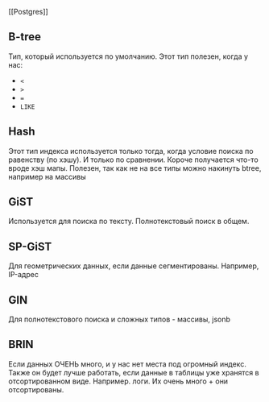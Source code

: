 [[Postgres]]
## B-tree
Тип, который используется по умолчанию. Этот тип полезен, когда у нас:
- `<`
- `>`
- `=`
- `LIKE`
## Hash 
Этот тип индекса используется только тогда, когда условие поиска по равенству (по хэшу). И только по сравнении. Короче получается что-то вроде хэш мапы. Полезен, так как не на все типы можно накинуть btree, например на массивы
## GiST
Используется для поиска по тексту. Полнотекстовый поиск в общем. 
## SP-GiST
Для геометрических данных, если данные сегментированы. Например, IP-адрес
## GIN
Для полнотекстового поиска и сложных типов - массивы, jsonb
## BRIN
Если данных ОЧЕНЬ много, и у нас нет места под огромный индекс. Также он будет лучше работать, если данные в таблицы уже хранятся в отсортированном виде. Например. логи. Их очень много + они отсортированы.

